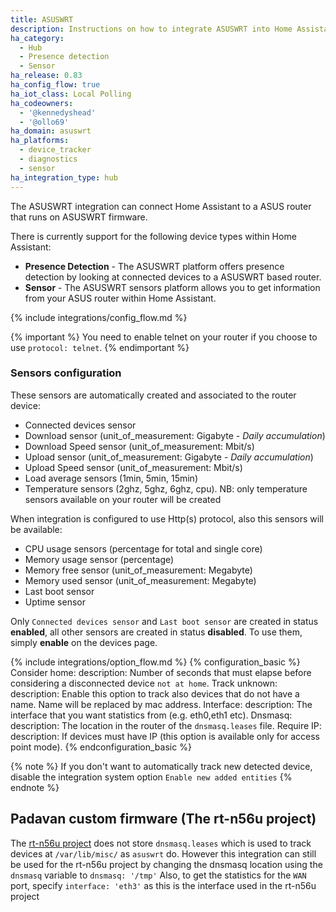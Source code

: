 ```yaml
---
title: ASUSWRT
description: Instructions on how to integrate ASUSWRT into Home Assistant.
ha_category:
  - Hub
  - Presence detection
  - Sensor
ha_release: 0.83
ha_config_flow: true
ha_iot_class: Local Polling
ha_codeowners:
  - '@kennedyshead'
  - '@ollo69'
ha_domain: asuswrt
ha_platforms:
  - device_tracker
  - diagnostics
  - sensor
ha_integration_type: hub
---
```


The ASUSWRT integration can connect Home Assistant to a ASUS router that runs on ASUSWRT firmware.

There is currently support for the following device types within Home Assistant:

- **Presence Detection** - The ASUSWRT platform offers presence detection by looking at connected devices to a ASUSWRT based router.
- **Sensor** - The ASUSWRT sensors platform allows you to get information from your ASUS router within Home Assistant.

{% include integrations/config_flow.md %}

{% important %}
You need to enable telnet on your router if you choose to use `protocol: telnet`.
{% endimportant %}

### Sensors configuration

These sensors are automatically created and associated to the router device:

- Connected devices sensor
- Download sensor (unit_of_measurement: Gigabyte - *Daily accumulation*)
- Download Speed sensor (unit_of_measurement: Mbit/s)
- Upload sensor (unit_of_measurement: Gigabyte - *Daily accumulation*)
- Upload Speed sensor (unit_of_measurement: Mbit/s)
- Load average sensors (1min, 5min, 15min)
- Temperature sensors (2ghz, 5ghz, 6ghz, cpu). NB: only temperature sensors available on your router will be created

When integration is configured to use Http(s) protocol, also this sensors will be available:

- CPU usage sensors (percentage for total and single core)
- Memory usage sensor (percentage)
- Memory free sensor (unit_of_measurement: Megabyte)
- Memory used sensor (unit_of_measurement: Megabyte)
- Last boot sensor
- Uptime sensor

Only `Connected devices sensor` and `Last boot sensor` are created in status **enabled**, all other sensors are created in status **disabled**. To use them, simply **enable** on the devices page.

{% include integrations/option_flow.md %}
{% configuration_basic %}
Consider home:
  description: Number of seconds that must elapse before considering a disconnected device `not at home`.
Track unknown:
  description: Enable this option to track also devices that do not have a name. Name will be replaced by mac address.
Interface:
  description: The interface that you want statistics from (e.g. eth0,eth1 etc).
Dnsmasq:
  description: The location in the router of the `dnsmasq.leases` file.
Require IP:
  description: If devices must have IP (this option is available only for access point mode).
{% endconfiguration_basic %}

{% note %}
If you don't want to automatically track new detected device, disable the integration system option `Enable new added entities`
{% endnote %}

## Padavan custom firmware (The rt-n56u project)

The [rt-n56u project](https://bitbucket.org/padavan/rt-n56u) does not store `dnsmasq.leases` which is used to track devices at `/var/lib/misc/` as `asuswrt` do. However this integration can still be used for the rt-n56u project by changing the dnsmasq location using the `dnsmasq` variable to `dnsmasq: '/tmp'`
Also, to get the statistics for the `WAN` port, specify `interface: 'eth3'` as this is the interface used in the rt-n56u project
